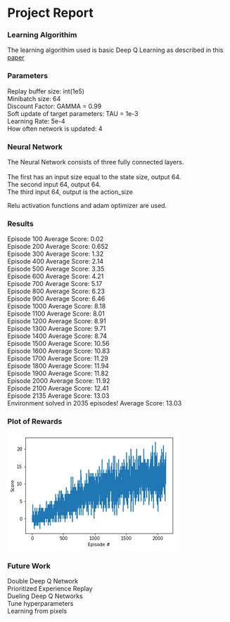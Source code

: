 
# Project Report


### Learning Algorithim

The learning algorithim used is basic Deep Q Learning as described in this [paper](
https://storage.googleapis.com/deepmind-media/dqn/DQNNaturePaper.pdf)


### Parameters

Replay buffer size:  int(1e5)<br/>
Minibatch size:  64<br/>
Discount Factor:  GAMMA = 0.99<br/>
Soft update of target parameters:  TAU = 1e-3<br/>
Learning Rate:  5e-4<br/>
How often network is updated:  4<br/>

### Neural Network

The Neural Network consists of three fully connected layers.<br/>  
The first has an input size equal to the state size, output 64.<br/> 
The second input 64, output 64.<br/> 
The third input 64, output is the action_size<br/> 

Relu activation functions and adam optimizer are used.

### Results

Episode 100	Average Score: 0.02<br/>
Episode 200	Average Score: 0.652<br/>
Episode 300	Average Score: 1.32<br/>
Episode 400	Average Score: 2.14<br/>
Episode 500	Average Score: 3.35<br/> 
Episode 600	Average Score: 4.21<br/>
Episode 700	Average Score: 5.17<br/> 
Episode 800	Average Score: 6.23<br/> 
Episode 900	Average Score: 6.46<br/>
Episode 1000	Average Score: 8.18<br/> 
Episode 1100	Average Score: 8.01<br/>
Episode 1200	Average Score: 8.91<br/>
Episode 1300	Average Score: 9.71<br/>
Episode 1400	Average Score: 8.74<br/>
Episode 1500	Average Score: 10.56<br/> 
Episode 1600	Average Score: 10.83<br/>
Episode 1700	Average Score: 11.29<br/> 
Episode 1800	Average Score: 11.94<br/> 
Episode 1900	Average Score: 11.82<br/> 
Episode 2000	Average Score: 11.92<br/> 
Episode 2100	Average Score: 12.41<br/> 
Episode 2135	Average Score: 13.03<br/>
Environment solved in 2035 episodes!	Average Score: 13.03<br/>

### Plot of Rewards
![Plot of Rewards](plot.png)

### Future Work

Double Deep Q Network<br/>
Prioritized Experience Replay<br/>
Dueling Deep Q Networks<br/>
Tune hyperparameters<br/>
Learning from pixels<br/>
